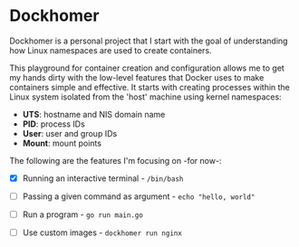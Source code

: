 # Dockhomer

Dockhomer is a personal project that I start with the goal of understanding how Linux namespaces are used to create containers.

This playground for container creation and configuration allows me to get my hands dirty with the low-level features that Docker uses to make containers simple and effective.
It starts with creating processes within the Linux system isolated from the 'host' machine using kernel namespaces:
- **UTS**: hostname and NIS domain name
- **PID**: process IDs
- **User**: user and group IDs
- **Mount**: mount points

The following are the features I'm focusing on -for now-:
- [x] Running an interactive terminal - `/bin/bash`
- [ ] Passing a given command as argument - `echo "hello, world"`
- [ ] Run a program - `go run main.go`
- [ ] Use custom images - `dockhomer run nginx`

